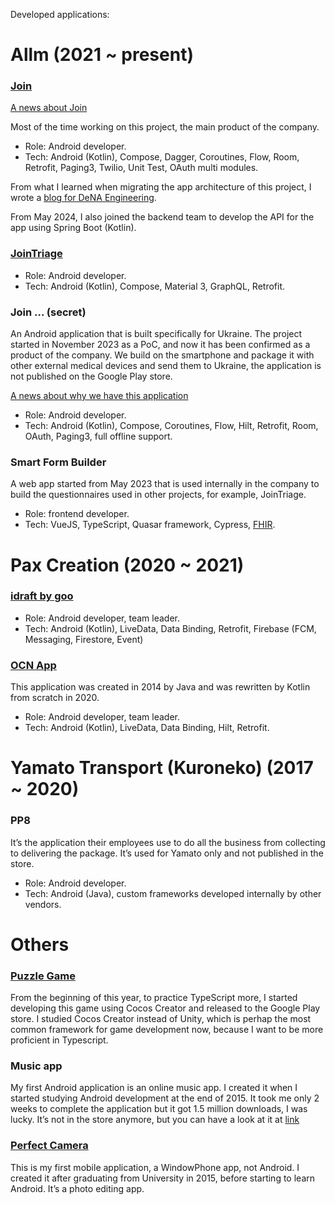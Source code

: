 Developed applications:

# Allm (2021 ~ present)
### [Join](https://play.google.com/store/apps/details?id=jp.co.skillupjapan.join)

[A news about Join](https://ps.asia.nikkei.com/braziljapan3/)

Most of the time working on this project, the main product of the company.
- Role: Android developer.
- Tech: Android (Kotlin), Compose, Dagger, Coroutines, Flow, Room, Retrofit, Paging3, Twilio, Unit Test, OAuth multi modules.

From what I learned when migrating the app architecture of this project, I wrote a [blog for DeNA Engineering](https://engineering.dena.com/blog/2023/06/clean-architecture-for-android-app-reasoning-process/).

From May 2024, I also joined the backend team to develop the API for the app using Spring Boot (Kotlin).

### [JoinTriage](https://play.google.com/store/apps/details?id=net.allm.fasted)
- Role: Android developer.
- Tech: Android (Kotlin), Compose, Material 3, GraphQL, Retrofit.

### Join ... (secret)

An Android application that is built specifically for Ukraine. The project started in November 2023 as a PoC, and now it has been confirmed as a product of the company. We build on the smartphone and package it with other external medical devices and send them to Ukraine, the application is not published on the Google Play store.

[A news about why we have this application](https://www.president.gov.ua/en/news/volodimir-zelenskij-domovivsya-z-ministrom-zakordonnih-sprav-85537)

- Role: Android developer.
- Tech: Android (Kotlin), Compose, Coroutines, Flow, Hilt, Retrofit, Room, OAuth, Paging3, full offline support.

### Smart Form Builder

A web app started from May 2023 that is used internally in the company to build the questionnaires used in other projects, for example, JoinTriage.

- Role: frontend developer.
- Tech: VueJS, TypeScript, Quasar framework, Cypress, [FHIR](https://hl7.org/fhir/).

# Pax Creation (2020 ~ 2021)
### [idraft by goo](https://play.google.com/store/apps/details?id=jp.ne.goo.dictapp.pro)
- Role: Android developer, team leader.
- Tech: Android (Kotlin), LiveData, Data Binding, Retrofit, Firebase (FCM, Messaging, Firestore, Event)

### [OCN App](https://play.google.com/store/apps/details?id=com.ntt.ocnmobileone)
This application was created in 2014 by Java and was rewritten by Kotlin from scratch in 2020.
- Role: Android developer, team leader.
- Tech: Android (Kotlin), LiveData, Data Binding, Hilt, Retrofit.

# Yamato Transport (Kuroneko) (2017 ~ 2020)

### PP8
It’s the application their employees use to do all the business from collecting to delivering the package. It’s used for Yamato only and not published in the store.
- Role: Android developer.
- Tech: Android (Java), custom frameworks developed internally by other vendors.

# Others

### [Puzzle Game](https://play.google.com/store/apps/details?id=com.zenbi.game.puzzle.treasure)

From the beginning of this year, to practice TypeScript more, I started developing this game using Cocos Creator and released to the Google Play store. I studied Cocos Creator instead of Unity, which is perhap the most common framework for game development now, because I want to be more proficient in Typescript.

### Music app
My first Android application is an online music app. I created it when I started studying Android development at the end of 2015. It took me only 2 weeks to complete the application but it got 1.5 million downloads, I was lucky. It’s not in the store anymore, but you can have a look at it at [link](https://nhc-san-nonstop-tng-hp.en.uptodown.com/android)

### [Perfect Camera](https://apps.microsoft.com/detail/9NBLGGH5C1ML?hl=en-US&gl=US)
This is my first mobile application, a WindowPhone app, not Android. I created it after graduating from University in 2015, before starting to learn Android. It’s a photo editing app.
